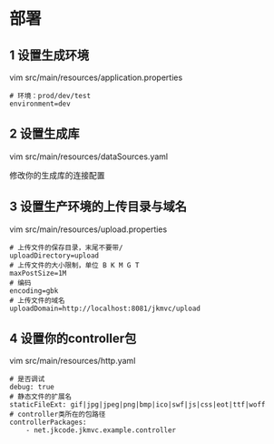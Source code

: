 # 部署

## 1 设置生成环境

vim src/main/resources/application.properties

```
# 环境：prod/dev/test
environment=dev
```
## 2 设置生成库

vim src/main/resources/dataSources.yaml

修改你的生成库的连接配置

## 3 设置生产环境的上传目录与域名

vim src/main/resources/upload.properties

```
# 上传文件的保存目录，末尾不要带/
uploadDirectory=upload
# 上传文件的大小限制，单位 B K M G T
maxPostSize=1M
# 编码
encoding=gbk
# 上传文件的域名
uploadDomain=http://localhost:8081/jkmvc/upload

```

## 4 设置你的controller包

vim src/main/resources/http.yaml

```
# 是否调试
debug: true
# 静态文件的扩展名
staticFileExt: gif|jpg|jpeg|png|bmp|ico|swf|js|css|eot|ttf|woff
# controller类所在的包路径
controllerPackages:
    - net.jkcode.jkmvc.example.controller
```